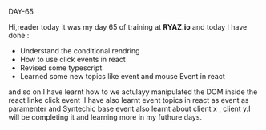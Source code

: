 DAY-65


Hi,reader today it was my day 65 of training at **RYAZ.io** and today I have done :


* Understand the conditional rendring
* How to use click events in react
* Revised some typescript 
* Learned some new topics like event and mouse Event in react


and so on.I have learnt how to we actulayy manipulated the DOM inside the react linke click event .I have also learnt event topics in react as event as paramenter and Syntechic base event also learnt about client x , client y.I will be completing it and learning more in my futhure days.